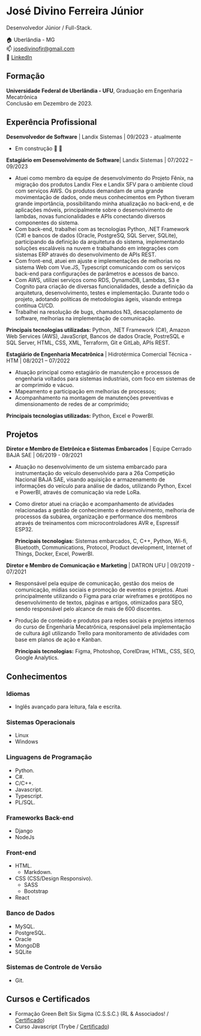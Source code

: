 # José Divino Ferreira Júnior

Desenvolvedor Júnior / Full-Stack.

:house:     Uberlândia - MG <br>
:mailbox:   [josedivinofjr@gmail.com](mailto:josedivinofjr@gmail.com)  
:mag_right: [LinkedIn](https://www.linkedin.com/in/josedivinojr/) 

## Formação

**Universidade Federal de Uberlândia - UFU**, Graduação em Engenharia Mecatrônica  
Conclusão em Dezembro de 2023.

## Experência Profissional

**Desenvolvedor de Software** | Landix Sistemas | 09/2023 - atualmente

* Em construção :construction: :rocket:

**Estagiário em Desenvolvimento de Software**| Landix Sistemas | 07/2022 – 09/2023

* Atuei como membro da equipe de desenvolvimento do Projeto Fênix, na migração dos produtos Landix Flex e Landix SFV para o ambiente cloud com serviços AWS. Os produtos demandam de uma grande movimentação de dados, onde meus conhecimentos em Python tiveram grande importância, possibilitando minha atualização no back-end, e de aplicações móveis, principalmente sobre o desenvolvimento de lambdas, novas funcionalidades e APIs conectando diversos componentes do sistema.
* Com back-end, trabalhei com as tecnologias Python, .NET Framework (C#) e bancos de dados (Oracle, PostgreSQ, SQL Server, SQLite), participando da definição da arquitetura do sistema, implementando soluções escaláveis na nuvem e trabalhando em integrações com sistemas ERP através do desenvolvimento de APIs REST.
* Com front-end, atuei em ajuste e implementações de melhorias no sistema Web com Vue.JS, Typescript comunicando com os serviços back-end para configurações de parâmetros e acessos de banco.
* Com AWS, utilizei serviços como RDS, DynamoDB, Lambdas, S3 e Cognito para criação de diversas funcionalidades, desde a definição da arquitetura, desenvolvimento, testes e implementação. Durante todo o projeto, adotando políticas de metodologias ágeis, visando entrega contínua CI/CD.
* Trabalhei na resolução de bugs, chamados N3, desacoplamento de software, melhorias na implementação de comunicação.

**Principais tecnologias utilizadas:** Python, .NET Framework (C#), Amazon Web Services (AWS), JavaScript, Bancos de dados Oracle, PostreSQL e SQL Server, HTML, CSS, XML, Terraform, Git e GitLab, APIs REST.
  
**Estagiário de Engenharia Mecatrônica** | Hidrotérmica Comercial Técnica - HTM | 08/2021 – 07/2022

* Atuação principal como estagiário de manutenção e processos de engenharia voltados para sistemas industriais, com foco em sistemas de ar comprimido e vácuo.
* Mapeamento e participação em melhorias de processos;
* Acompanhamento na montagem de manutenções preventivas e dimensionamento de redes de ar comprimido;

**Principais tecnologias utilizadas:** Python, Excel e PowerBI.

## Projetos

**Diretor e Membro de Eletrônica e Sistemas Embarcados** | Equipe Cerrado BAJA SAE | 06/2019 - 09/2021

* Atuação no desenvolvimento de um sistema embarcado para instrumentação do
veículo desenvolvido para a 26a Competição Nacional BAJA SAE, visando aquisição e
armazenamento de informações do veículo para análise de dados, utilizando Python,
Excel e PowerBI, através de comunicação via rede LoRa.
* Como diretor atuei na criação e acompanhamento de atividades relacionadas a gestão
de conhecimento e desenvolvimento, melhoria de processos da subárea, organização e
performance dos membros através de treinamentos com microcontroladores AVR e,
Espressif ESP32.

  **Principais tecnologias:** Sistemas embarcados, C, C++, Python, Wi-fi, Bluetooth, Communications, Protocol, Product development, Internet of Things, Docker, Excel, PowerBI.

**Diretor e Membro de Comunicação e Marketing** | DATRON UFU | 09/2019 - 07/2021

* Responsável pela equipe de comunicação, gestão dos meios de comunicação, mídias sociais e promoção de eventos e projetos. Atuei principalmente utilizando o Figma para criar wireframes e protótipos no desenvolvimento de textos, páginas e artigos, otimizados para SEO, sendo responsável pelo alcance de mais de 600 discentes.
* Produção de conteúdo e produtos para redes sociais e projetos internos do curso de Engenharia Mecatrônica, responsável pela implementação de cultura ágil utilizando Trello para monitoramento de atividades com base em planos de ação e Kanban.

  **Principais tecnologias:** Figma, Photoshop, CorelDraw, HTML, CSS, SEO, Google Analytics.

## Conhecimentos

### Idiomas

* Inglês avançado para leitura, fala e escrita.

### Sistemas Operacionais

* Linux
* Windows

### Linguagens de Programação

* Python.
* C#.
* C/C++.
* Javascript.
* Typescript.
* PL/SQL.

### Frameworks Back-end

* Django
* NodeJs

### Front-end

* HTML.
  * Markdown.
* CSS (CSS/Design Responsivo).
  * SASS
  * Bootstrap
* React

### Banco de Dados

* MySQL.
* PostgreSQL.
* Oracle
* MongoDB
* SQLite

### Sistemas de Controle de Versão

* Git.

## Cursos e Certificados

* Formação Green Belt Six Sigma (C.S.S.C.) (RL & Associados! / [Certificado](https://drive.google.com/file/d/11SC77JbHq6B5F5gfy-NDnYyD4gsKihLF/view?usp=sharing))
* Curso Javascript (Trybe / [Certificado](https://drive.google.com/file/d/1aLePmfGzdtm1lQpxB766DxHM43x1O4dY/view?usp=sharing))